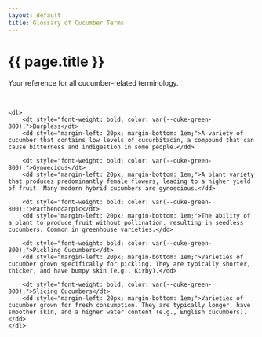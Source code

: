 ```yaml
---
layout: default
title: Glossary of Cucumber Terms
---
```


<div class="container py-4">
    <h1>{{ page.title }}</h1>
    <p>Your reference for all cucumber-related terminology.</p>
    <br>

    <dl>
        <dt style="font-weight: bold; color: var(--cuke-green-800);">Burpless</dt>
        <dd style="margin-left: 20px; margin-bottom: 1em;">A variety of cucumber that contains low levels of cucurbitacin, a compound that can cause bitterness and indigestion in some people.</dd>

        <dt style="font-weight: bold; color: var(--cuke-green-800);">Gynoecious</dt>
        <dd style="margin-left: 20px; margin-bottom: 1em;">A plant variety that produces predominantly female flowers, leading to a higher yield of fruit. Many modern hybrid cucumbers are gynoecious.</dd>

        <dt style="font-weight: bold; color: var(--cuke-green-800);">Parthenocarpic</dt>
        <dd style="margin-left: 20px; margin-bottom: 1em;">The ability of a plant to produce fruit without pollination, resulting in seedless cucumbers. Common in greenhouse varieties.</dd>

        <dt style="font-weight: bold; color: var(--cuke-green-800);">Pickling Cucumbers</dt>
        <dd style="margin-left: 20px; margin-bottom: 1em;">Varieties of cucumber grown specifically for pickling. They are typically shorter, thicker, and have bumpy skin (e.g., Kirby).</dd>

        <dt style="font-weight: bold; color: var(--cuke-green-800);">Slicing Cucumbers</dt>
        <dd style="margin-left: 20px; margin-bottom: 1em;">Varieties of cucumber grown for fresh consumption. They are typically longer, have smoother skin, and a higher water content (e.g., English cucumbers).</dd>
    </dl>

</div>
